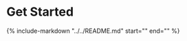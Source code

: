 # Get Started

{%
  include-markdown "../../README.md"
  start="<!-- introduction-start -->"
  end="<!-- introduction-end -->"
%}
